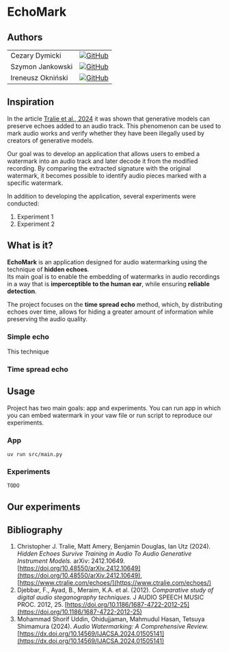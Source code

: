 # EchoMark

## Authors

|                   |                                                                                                                     |
|-------------------|---------------------------------------------------------------------------------------------------------------------|
| Cezary Dymicki    | [![GitHub](https://img.shields.io/badge/GitHub-Cezym-181717?logo=github)](https://github.com/Cezym)                 |
| Szymon Jankowski  | [![GitHub](https://img.shields.io/badge/GitHub-szymonjank111-181717?logo=github)](https://github.com/szymonjank111) |
| Ireneusz Okniński | [![GitHub](https://img.shields.io/badge/GitHub-AndFirst-181717?logo=github)](https://github.com/AndFirst)           |

## Inspiration

In the article [Tralie et al., 2024](https://doi.org/10.48550/arXiv.2412.10649) it was shown that generative models can
preserve echoes added to an audio track.
This phenomenon can be used to mark audio works and verify whether they have been illegally used by creators of
generative models.

Our goal was to develop an application that allows users to embed a watermark into an audio track and later decode it
from the modified recording.
By comparing the extracted signature with the original watermark, it becomes possible to identify audio pieces marked
with a specific watermark.

In addition to developing the application, several experiments were conducted:

1. Experiment 1
2. Experiment 2

## What is it?

**EchoMark** is an application designed for audio watermarking using the technique of **hidden echoes**.  
Its main goal is to enable the embedding of watermarks in audio recordings in a way that is **imperceptible to the human
ear**, while ensuring **reliable detection**.

The project focuses on the **time spread echo** method, which, by distributing echoes over time, allows for hiding a
greater amount of information while preserving the audio quality.

### Simple echo

This technique

### Time spread echo

## Usage

Project has two main goals: app and experiments. You can run app in which you can embed watermark in your vaw file or
run script to reproduce our experiments.

### App

    uv run src/main.py

### Experiments

    TODO

## Our experiments

## Bibliography

1. Christopher J. Tralie, Matt Amery, Benjamin Douglas, Ian Utz (2024). *Hidden Echoes Survive Training in Audio To
   Audio Generative Instrument Models.* arXiv:
   2412.10649. [https://doi.org/10.48550/arXiv.2412.10649](https://doi.org/10.48550/arXiv.2412.10649), [https://www.ctralie.com/echoes/](https://www.ctralie.com/echoes/)
2. Djebbar, F., Ayad, B., Meraim, K.A. et al. (2012). *Comparative study of digital audio steganography techniques.* J
   AUDIO SPEECH MUSIC PROC. 2012,
    25. [https://doi.org/10.1186/1687-4722-2012-25](https://doi.org/10.1186/1687-4722-2012-25)
3. Mohammad Shorif Uddin, Ohidujjaman, Mahmudul Hasan, Tetsuya Shimamura (2024). *Audio Watermarking: A Comprehensive
   Review.* [https://dx.doi.org/10.14569/IJACSA.2024.01505141](https://dx.doi.org/10.14569/IJACSA.2024.01505141)
